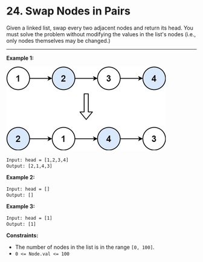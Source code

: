 # 24. Swap Nodes in Pairs

Given a linked list, swap every two adjacent nodes and return its head. 
You must solve the problem without modifying the values in the list's nodes (i.e., only nodes themselves may be changed.)

 
---
**Example 1:**

![image](https://github.com/kevin-the-engi/leetcode-solutions/blob/master/solutions/swap-nodes-in-pairs/examples/swap_ex1.jpg)
```
Input: head = [1,2,3,4]
Output: [2,1,4,3]
```

**Example 2:**

```
Input: head = []
Output: []
```

**Example 3:**

```
Input: head = [1]
Output: [1]
```

**Constraints:**

* The number of nodes in the list is in the range `[0, 100]`.
* `0 <= Node.val <= 100`
